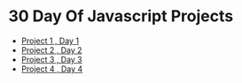  # 30 Day Of Javascript Projects


* [Project 1 , Day 1](https://github.com/briykjr/30DayOfJs/tree/master/01.change%20bg%20color%20on%20click)
* [Project 2 , Day 2](https://github.com/briykjr/30DayOfJs/tree/master/02.Carousel)
* [Project 3 , Day 3](https://github.com/briykjr/30DayOfJs/tree/master/03.Analog%20Clock)
* [Project 4 , Day 4](https://github.com/briykjr/30DayOfJs/tree/master/04.Smooth%20Scrolling)
